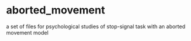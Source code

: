 # aborted_movement
a set of files for psychological studies of stop-signal task with an aborted movement model
